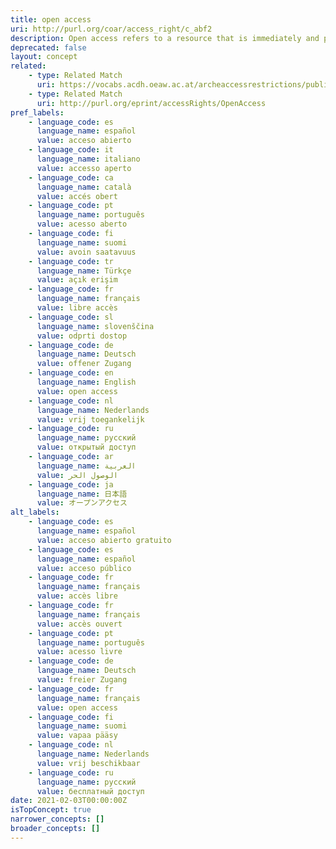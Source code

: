 ```yaml
---
title: open access
uri: http://purl.org/coar/access_right/c_abf2
description: Open access refers to a resource that is immediately and permanently online, and free for all on the Web, without financial and technical barriers.The resource is either stored in the repository or referenced to an external journal or trustworthy archive.
deprecated: false
layout: concept
related:
    - type: Related Match
      uri: https://vocabs.acdh.oeaw.ac.at/archeaccessrestrictions/public
    - type: Related Match
      uri: http://purl.org/eprint/accessRights/OpenAccess
pref_labels:
    - language_code: es
      language_name: español
      value: acceso abierto
    - language_code: it
      language_name: italiano
      value: accesso aperto
    - language_code: ca
      language_name: català
      value: accés obert
    - language_code: pt
      language_name: português
      value: acesso aberto
    - language_code: fi
      language_name: suomi
      value: avoin saatavuus
    - language_code: tr
      language_name: Türkçe
      value: açık erişim
    - language_code: fr
      language_name: français
      value: libre accès
    - language_code: sl
      language_name: slovenščina
      value: odprti dostop
    - language_code: de
      language_name: Deutsch
      value: offener Zugang
    - language_code: en
      language_name: English
      value: open access
    - language_code: nl
      language_name: Nederlands
      value: vrij toegankelijk
    - language_code: ru
      language_name: русский
      value: открытый доступ
    - language_code: ar
      language_name: العربية
      value: الوصول الحر
    - language_code: ja
      language_name: 日本語
      value: オープンアクセス
alt_labels:
    - language_code: es
      language_name: español
      value: acceso abierto gratuito
    - language_code: es
      language_name: español
      value: acceso público
    - language_code: fr
      language_name: français
      value: accès libre
    - language_code: fr
      language_name: français
      value: accès ouvert
    - language_code: pt
      language_name: português
      value: acesso livre
    - language_code: de
      language_name: Deutsch
      value: freier Zugang
    - language_code: fr
      language_name: français
      value: open access
    - language_code: fi
      language_name: suomi
      value: vapaa pääsy
    - language_code: nl
      language_name: Nederlands
      value: vrij beschikbaar
    - language_code: ru
      language_name: русский
      value: бесплатный доступ
date: 2021-02-03T00:00:00Z
isTopConcept: true
narrower_concepts: []
broader_concepts: []
---
```


